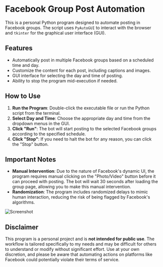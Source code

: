 # Facebook Group Post Automation

This is a personal Python program designed to automate posting in Facebook groups. The script uses `PyAutoGUI` to interact with the browser and `tkinter` for the graphical user interface (GUI). 

## Features

- Automatically post in multiple Facebook groups based on a scheduled time and day.
- Customize the content for each post, including captions and images.
- GUI interface for selecting the day and time of posting.
- Ability to stop the program mid-execution if needed.

## How to Use

1. **Run the Program**: Double-click the executable file or run the Python script from the terminal.
2. **Select Day and Time**: Choose the appropriate day and time from the dropdown menus in the GUI.
3. **Click "Run"**: The bot will start posting to the selected Facebook groups according to the specified schedule.
4. **Click "Stop"**: If you need to halt the bot for any reason, you can click the "Stop" button.

## Important Notes

- **Manual Intervention**: Due to the nature of Facebook's dynamic UI, the program requires manual clicking on the "Photo/Video" button before it can proceed with posting. The bot will wait 30 seconds after loading the group page, allowing you to make this manual intervention.
- **Randomization**: The program includes randomized delays to mimic human interaction, reducing the risk of being flagged by Facebook's algorithms.

![Screenshot](./images/screenshot.png)

## Disclaimer

This program is a personal project and is **not intended for public use**. The workflow is tailored specifically to my needs and may be difficult for others to understand or modify without significant effort. Use at your own discretion, and please be aware that automating actions on platforms like Facebook could potentially violate their terms of service.
